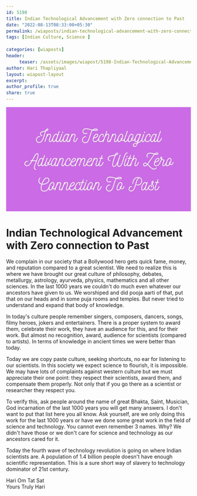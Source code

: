 ```yaml
--- 
id: 5198 
title: Indian Technological Advancement with Zero connection to Past
date: "2022-08-13T08:33:00+05:30"
permalink: /wiaposts/indian-technological-advancement-with-zero-connection-to-past
tags: [Indian Culture, Science ]    

categories: [wiaposts] 
header:
     teaser: /assets/images/wiapost/5198-Indian-Technological-Advancement-With-Zero-Connection-To-Past.jpg
author: Hari Thapliyaal 
layout: wiapost-layout
excerpt:  
author_profile: true 
share: true 
---
```


![Indian Technological Advancement with Zero connection to Past](/assets/images/wiapost/5198-Indian-Technological-Advancement-With-Zero-Connection-To-Past.jpg)        
   
# Indian Technological Advancement with Zero connection to Past   
   
We complain in our society that a Bollywood hero gets quick fame, money, and reputation compared to a great scientist. We need to realize this is where we have brought our great culture of philosophy, debates, metallurgy, astrology, ayurveda, physics, mathematics and all other sciences. In the last 1000 years we couldn't do much even whatever our ancestors have given to us. We worshiped and did pooja aarti of that, put that on our heads and in some puja rooms and temples. But never tried to understand and expand that body of knowledge.    
     
In today's culture people remember singers, composers, dancers, songs, filmy heroes, jokers and entertainers. There is a proper system to award them, celebrate their work, they have an audience for this, and for their work. But almost no recognition, award, audience for scientists (compared to artists). In terms of knowledge in ancient times we were better than today.     
     
Today we are copy paste culture, seeking shortcuts, no ear for listening to our scientists. In this society we expect science to flourish, it is impossible. We may have lots of complaints against western culture but we must appreciate their one point: they respect their scientists, award them, and compensate them properly. Not only that if you go there as a scientist or researcher they respect you.     
     
To verify this, ask people around the name of great Bhakta, Saint, Musician, God incarnation of the last 1000 years you will get many answers. I don't want to put that list here you all know. Ask yourself, are we only doing this work for the last 1000 years or have we done some great work in the field of science and technology. You cannot even remember 3 names. Why? We didn't have those or we don't care for science and technology as our ancestors cared for it.     
     
Today the fourth wave of technology revolution is going on where Indian scientists are. A population of 1.4 billion people doesn't have enough scientific representation. This is a sure short way of slavery to technology dominator of 21st century.     
    
Hari Om Tat Sat     
Yours Truly Hari    
